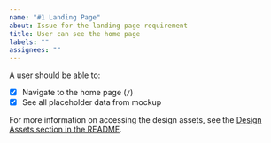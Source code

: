 ```yaml
---
name: "#1 Landing Page"
about: Issue for the landing page requirement
title: User can see the home page
labels: ""
assignees: ""
---
```


A user should be able to:

- [x] Navigate to the home page (`/`)
- [x] See all placeholder data from mockup

For more information on accessing the design assets, see the [Design Assets section in the README](https://github.com/OpenClassrooms-Student-Center/ArgentBank-website#design-assets).
